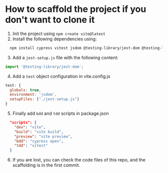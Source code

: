 # How to scaffold the project if you don't want to clone it
1. Init the project using `npm create vite@latest`
2. Install the following dependencies using:
  ```bash
    npm install cypress vitest jsdom @testing-library/jest-dom @testing-library/react --save-dev
  ```
3. Add a `jest-setup.js` file with the following content:
  ```js
  import '@testing-library/jest-dom';
  ```
4. Add a `test` object configuration in vite.config.js
  ```js
  test: {
    globals: true,
    environment: 'jsdom',
    setupFiles: ["./jest-setup.js"]
  }
  ```
 5. Finally add `bdd` and `tdd` scripts in package.json
  ```json
    "scripts": {
      "dev": "vite",
      "build": "vite build",
      "preview": "vite preview",
      "bdd": "cypress open",
      "tdd": "vitest"
    }
  ```
  6. If you are lost, you can check the code files of this repo, and the scaffolding is in the first commit.
 
